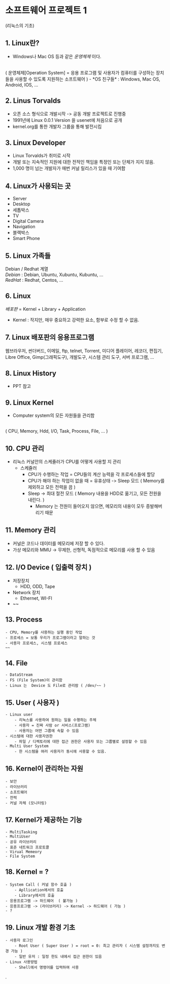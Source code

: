 # 소프트웨어 프로젝트 1
(리눅스의 기초)

## 1. Linux란?
- Windows나 Mac OS 등과 같은 *운영체제* 이다.
<br>
( 운영체제[Operation System] = 응용 프로그램 및 사용자가 컴퓨터를 구성하는 장치들을 사용할 수 있도록 지원하는 소프트웨어 )
- *OS 친구들* : Windows, Mac OS, Android, IOS, ...

## 2. Linus Torvalds
- 오픈 소스 형식으로 개발시작 -> 공동 개발 프로젝트로 진행중
- 1991년에 Linux 0.0.1 Version 을 usenet에 처음으로 공개
- kernel.org를 통한 개발자 그룹을 통해 발전시킴

## 3. Linux Developer
- Linux Torvalds가 취미로 시작
- 개발 또는 지속적인 지원에 대한 전적인 책임을 특정인 또는 단체가 지지 않음.
- 1,000 명이 넘는 개발자가 매번 커널 릴리스가 있을 때 기여함

## 4. Linux가 사용되는 곳
- Server
- Desktop
- 세톱박스
- TV
- Digital Camera
- Navigation
- 블랙박스
- Smart Phone

## 5. Linux 가족들
Debian / Redhat 계열
<br>
*Debian* : Debian, Ubuntu, Xubuntu, Kubuntu, ...
<br>
*RedHat* : Redhat, Centos, ...

## 6. Linux
*배포판*  = Kernel + Library + Application
- Kernel : 작지만, 매우 중요하고 강력한 요소, 함부로 수정 할 수 없음.

## 7. Linux 배포판의 응용프로그램
웹브라우저, 썬더버드, 이메일, ftp, telnet, Torrent, 미디어 플레이어, 레코더, 편집기, Libre Office, Gimp(그래픽도구), 개발도구, 시스템 관리 도구, 서버 프로그램, ...

## 8. Linux History
- PPT 참고

## 9. Linux Kernel
- Computer system의 모든 자원들을 관리함
<br>
( CPU, Memory, Hdd, I/O, Task, Process, File, ... )
<br>

## 10. CPU 관리
- 리눅스 커널안의 스케쥴러가 CPU를 어떻게 사용할 지 관리
    * 스케쥴러
        - CPU가 수행하는 작업 = CPU들의 계산 능력을 각 프로세스들에 할당
        - CPU가 해야 하는 작업이 없을 때 = 유휴상태 -> Sleep 모드 ( Memory를 제외하고 모든 전력을 끔 )
        - Sleep -> 최대 절전 모드 ( Memory 내용을 HDD로 옮기고, 모든 전원을 내린다. )
            - Memory 는 전원이 들어오지 않으면, 메모리의 내용이 모두 증발해버리기 때문

## 11. Memory 관리
- 커널은 코드나 데이터를 메모리에 저장 할 수 있다.
- 가상 메모리와 MMU -> 무제한, 선형적, 독점적으로 메모리를 사용 할 수 있음

## 12. I/O Device ( 입출력 장치 )
- 저장장치
    - HDD, ODD, Tape
- Network 장치
    - Ethernet, WI-FI
- ~~

## 13. Process
    - CPU, Memory를 사용하는 실행 중인 작업
    - 프로세스 = 보통 우리가 프로그램이라고 말하는 것
    - 사용자 프로세스, 시스템 프로세스
    ~~

## 14. File
    - DataStream
    - FS (File System)이 관리함
    - Linux 는  Device 도 File로 관리람 ( /dev/~~ )

## 15. User ( 사용자 )
    - Linux user
        - 리눅스를 사용하여 원하는 일을 수행하는 주체
        - 사용자 = 진짜 사람 or 서비스(프로그램)
        - 사용자는 어떤 그룹에 속할 수 있음
    - 시스템에 대한 사용자권한
        - 파일 / 디렉토리에 대한 접근 권한은 사용자 또는 그룹별로 설정할 수 있음
    - Multi User System
        - 한 시스템을 여러 사용자가 동시에 사용할 수 있음.

## 16. Kernel이 관리하는 자원
    - 보안
    - 라이브러리
    - 소프트웨어
    - 전력
    - 커널 자체 (모니터링)

## 17. Kernel가 제공하는 기능
    - MultiTasking
    - MultiUser
    - 공유 라이브러리
    - 표준 네트워크 프로토콜
    - Virual Memeory
    - File System

## 18. Kernel = ?
    - System Call ( 커널 함수 호출 )
        - Apllication에서의 호출
        - Library에서의 호출
    - 응용프로그램 -> 하드웨어  ( 불가능 )
    - 응용프로그램 -> (라이브러리) -> Kernel -> 하드웨어 ( 가능 )
    - ?

## 19. Linux 개발 환경 기초
    - 사용자 로그인
        - Root User ( Super User ) = root = 0: 최고 관리자 ( 시스템 설정까지도 변경 가능 )
        - 일반 유저 : 일정 한도 내에서 접근 권한이 있음
    - Linux 사용방법
        - Shell에서 명령어를 입력하여 사용











.
